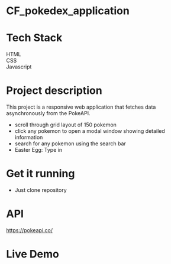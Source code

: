 # CF_pokedex_application

# Tech Stack

HTML  
CSS  
Javascript

# Project description

This project is a responsive web application that fetches data asynchronously from the PokeAPI.

- scroll through grid layout of 150 pokemon
- click any pokemon to open a modal window showing detailed information
- search for any pokemon using the search bar
- Easter Egg: Type in

# Get it running

- Just clone repository

# API

https://pokeapi.co/

# Live Demo
